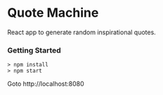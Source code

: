 # Quote Machine

React app to generate random inspirational quotes.

### Getting Started

```
> npm install
> npm start
```

Goto http://localhost:8080

